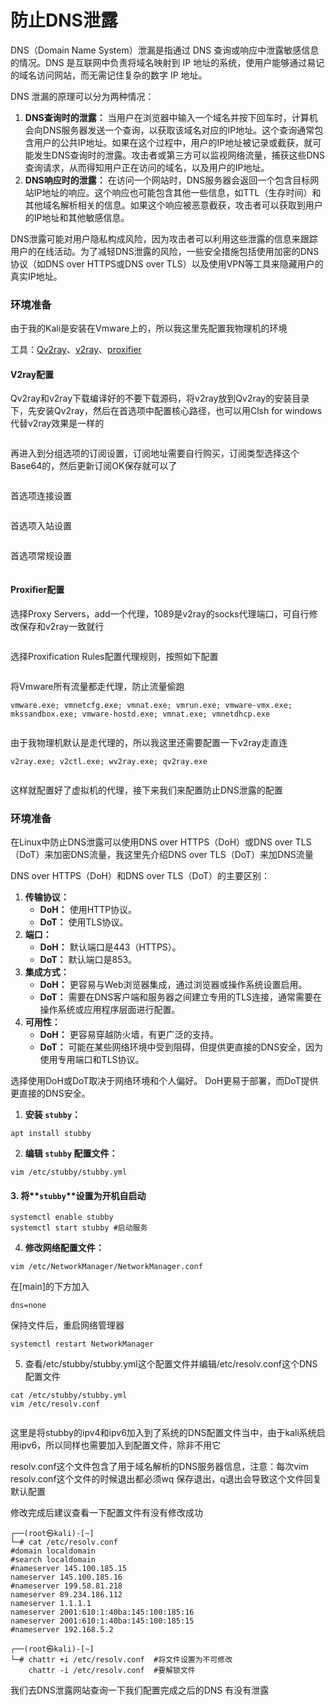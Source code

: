# 防止DNS泄露

DNS（Domain Name System）泄漏是指通过 DNS 查询或响应中泄露敏感信息的情况。DNS 是互联网中负责将域名映射到 IP 地址的系统，使用户能够通过易记的域名访问网站，而无需记住复杂的数字 IP 地址。

DNS 泄漏的原理可以分为两种情况：

1. **DNS查询时的泄露：** 当用户在浏览器中输入一个域名并按下回车时，计算机会向DNS服务器发送一个查询，以获取该域名对应的IP地址。这个查询通常包含用户的公共IP地址。如果在这个过程中，用户的IP地址被记录或截获，就可能发生DNS查询时的泄露。攻击者或第三方可以监视网络流量，捕获这些DNS查询请求，从而得知用户正在访问的域名，以及用户的IP地址。
2. **DNS响应时的泄露：** 在访问一个网站时，DNS服务器会返回一个包含目标网站IP地址的响应。这个响应也可能包含其他一些信息，如TTL（生存时间）和其他域名解析相关的信息。如果这个响应被恶意截获，攻击者可以获取到用户的IP地址和其他敏感信息。

DNS泄露可能对用户隐私构成风险，因为攻击者可以利用这些泄露的信息来跟踪用户的在线活动。为了减轻DNS泄露的风险，一些安全措施包括使用加密的DNS协议（如DNS over HTTPS或DNS over TLS）以及使用VPN等工具来隐藏用户的真实IP地址。

### 环境准备

由于我的Kali是安装在Vmware上的，所以我这里先配置我物理机的环境

工具：[Qv2ray](https://github.com/Qv2ray/Qv2ray)、[v2ray](https://github.com/v2ray/v2ray-core)、[proxifier](https://www.proxifier.com/)

#### V2ray配置

Qv2ray和v2ray下载编译好的不要下载源码，将v2ray放到Qv2ray的安装目录下，先安装Qv2ray，然后在首选项中配置核心路径，也可以用Clsh for windows 代替v2ray效果是一样的

<figure><img src="../.gitbook/assets/image (2) (1).png" alt=""><figcaption></figcaption></figure>

再进入到分组选项的订阅设置，订阅地址需要自行购买，订阅类型选择这个Base64的，然后更新订阅OK保存就可以了

<figure><img src="../.gitbook/assets/image (2) (1) (1).png" alt=""><figcaption></figcaption></figure>

首选项连接设置

<figure><img src="../.gitbook/assets/image (96).png" alt=""><figcaption></figcaption></figure>

首选项入站设置

<figure><img src="../.gitbook/assets/image (97).png" alt=""><figcaption></figcaption></figure>

首选项常规设置

<figure><img src="../.gitbook/assets/image (98).png" alt=""><figcaption></figcaption></figure>

#### Proxifier配置

选择Proxy Servers，add一个代理，1089是v2ray的socks代理端口，可自行修改保存和v2ray一致就行

<figure><img src="../.gitbook/assets/image (3) (1).png" alt=""><figcaption></figcaption></figure>

选择Proxification  Rules配置代理规则，按照如下配置

<figure><img src="../.gitbook/assets/image (4) (1).png" alt=""><figcaption></figcaption></figure>

将Vmware所有流量都走代理，防止流量偷跑

```
vmware.exe; vmnetcfg.exe; vmnat.exe; vmrun.exe; vmware-vmx.exe; mkssandbox.exe; vmware-hostd.exe; vmnat.exe; vmnetdhcp.exe
```

<figure><img src="../.gitbook/assets/image (5).png" alt=""><figcaption></figcaption></figure>

由于我物理机默认是走代理的，所以我这里还需要配置一下v2ray走直连

```
v2ray.exe; v2ctl.exe; wv2ray.exe; qv2ray.exe
```

<figure><img src="../.gitbook/assets/image (6).png" alt=""><figcaption></figcaption></figure>

这样就配置好了虚拟机的代理，接下来我们来配置防止DNS泄露的配置



### 环境准备

在Linux中防止DNS泄露可以使用DNS over HTTPS（DoH）或DNS over TLS（DoT）来加密DNS流量，我这里先介绍DNS over TLS（DoT）来加DNS流量

DNS over HTTPS（DoH）和DNS over TLS（DoT）的主要区别：

1. **传输协议：**
   * **DoH：** 使用HTTP协议。
   * **DoT：** 使用TLS协议。
2. **端口：**
   * **DoH：** 默认端口是443（HTTPS）。
   * **DoT：** 默认端口是853。
3. **集成方式：**
   * **DoH：** 更容易与Web浏览器集成，通过浏览器或操作系统设置启用。
   * **DoT：** 需要在DNS客户端和服务器之间建立专用的TLS连接，通常需要在操作系统或应用程序层面进行配置。
4. **可用性：**
   * **DoH：** 更容易穿越防火墙，有更广泛的支持。
   * **DoT：** 可能在某些网络环境中受到阻碍，但提供更直接的DNS安全，因为使用专用端口和TLS协议。

选择使用DoH或DoT取决于网络环境和个人偏好。 DoH更易于部署，而DoT提供更直接的DNS安全。

1. **安装 `stubby`：**

```
apt install stubby
```

2. **编辑 `stubby` 配置文件：**

```
vim /etc/stubby/stubby.yml
```

#### 3. 将**`stubby`**设置为开机自启动

```
systemctl enable stubby
systemctl start stubby #启动服务
```

4. **修改网络配置文件：**

```
vim /etc/NetworkManager/NetworkManager.conf
```

在\[main]的下方加入

```
dns=none
```

保持文件后，重启网络管理器

```
systemctl restart NetworkManager
```

5. 查看/etc/stubby/stubby.yml这个配置文件并编辑/etc/resolv.conf这个DNS 配置文件

```
cat /etc/stubby/stubby.yml
vim /etc/resolv.conf
```

<figure><img src="../.gitbook/assets/image (93).png" alt=""><figcaption></figcaption></figure>

这里是将stubby的ipv4和ipv6加入到了系统的DNS配置文件当中，由于kali系统启用ipv6，所以同样也需要加入到配置文件，除非不用它

resolv.conf这个文件包含了用于域名解析的DNS服务器信息，注意：每次vim resolv.conf这个文件的时候退出都必须wq 保存退出，q退出会导致这个文件回复默认配置

修改完成后建议查看一下配置文件有没有修改成功

```
┌──(root㉿kali)-[~]
└─# cat /etc/resolv.conf
#domain localdomain
#search localdomain
#nameserver 145.100.185.15
nameserver 145.100.185.16
#nameserver 199.58.81.218
nameserver 89.234.186.112
nameserver 1.1.1.1
nameserver 2001:610:1:40ba:145:100:185:16
nameserver 2001:610:1:40ba:145:100:185:15
#nameserver 192.168.5.2

┌──(root㉿kali)-[~]
└─# chattr +i /etc/resolv.conf  #将文件设置为不可修改
    chattr -i /etc/resolv.conf  #要解锁文件
```

我们去DNS泄露网站查询一下我们配置完成之后的DNS 有没有泄露

<figure><img src="../.gitbook/assets/image (94).png" alt=""><figcaption></figcaption></figure>

<figure><img src="../.gitbook/assets/image (95).png" alt=""><figcaption></figcaption></figure>
